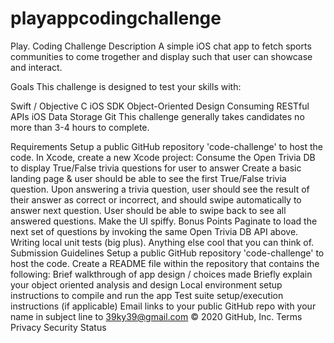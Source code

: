 # playappcodingchallenge

Play. Coding Challenge
Description
A simple iOS chat app to fetch sports communities to come trogether and display such that user can showcase and interact.

Goals
This challenge is designed to test your skills with:

Swift / Objective C
iOS SDK
Object-Oriented Design
Consuming RESTful APIs
iOS Data Storage
Git
This challenge generally takes candidates no more than 3-4 hours to complete.

Requirements
Setup a public GitHub repository 'code-challenge' to host the code.
In Xcode, create a new Xcode project:
Consume the Open Trivia DB to display True/False trivia questions for user to answer
Create a basic landing page & user should be able to see the first True/False trivia question.
Upon answering a trivia question, user should see the result of their answer as correct or incorrect, and should swipe automatically to answer next question.
User should be able to swipe back to see all answered questions.
Make the UI spiffy.
Bonus Points
Paginate to load the next set of questions by invoking the same Open Trivia DB API above.
Writing local unit tests (big plus).
Anything else cool that you can think of.
Submission Guidelines
Setup a public GitHub repository 'code-challenge' to host the code.
Create a README file within the repository that contains the following:
Brief walkthrough of app design / choices made
Briefly explain your object oriented analysis and design
Local environment setup instructions to compile and run the app
Test suite setup/execution instructions (if applicable)
Email links to your public GitHub repo with your name in subject line to 39ky39@gmail.com
© 2020 GitHub, Inc.
Terms
Privacy
Security
Status
